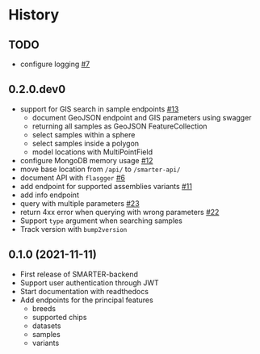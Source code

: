 
History
=======

TODO
----

* configure logging [#7](https://github.com/cnr-ibba/SMARTER-backend/issues/7)

0.2.0.dev0
----------

* support for GIS search in sample endpoints [#13](https://github.com/cnr-ibba/SMARTER-backend/issues/13)
  * document GeoJSON endpoint and GIS parameters using swagger
  * returning all samples as GeoJSON FeatureCollection
  * select samples within a sphere
  * select samples inside a polygon
  * model locations with MultiPointField
* configure MongoDB memory usage [#12](https://github.com/cnr-ibba/SMARTER-backend/issues/12)
* move base location from `/api/` to `/smarter-api/`
* document API with `flasgger` [#6](https://github.com/cnr-ibba/SMARTER-backend/issues/6)
* add endpoint for supported assemblies variants [#11](https://github.com/cnr-ibba/SMARTER-backend/issues/11)
* add info endpoint
* query with multiple parameters [#23](https://github.com/cnr-ibba/SMARTER-backend/issues/23)
* return 4xx error when querying with wrong parameters [#22](https://github.com/cnr-ibba/SMARTER-backend/issues/22)
* Support `type` argument when searching samples
* Track version with `bump2version`

0.1.0 (2021-11-11)
------------------

* First release of SMARTER-backend
* Support user authentication through JWT
* Start documentation with readthedocs
* Add endpoints for the principal features
  * breeds
  * supported chips
  * datasets
  * samples
  * variants
